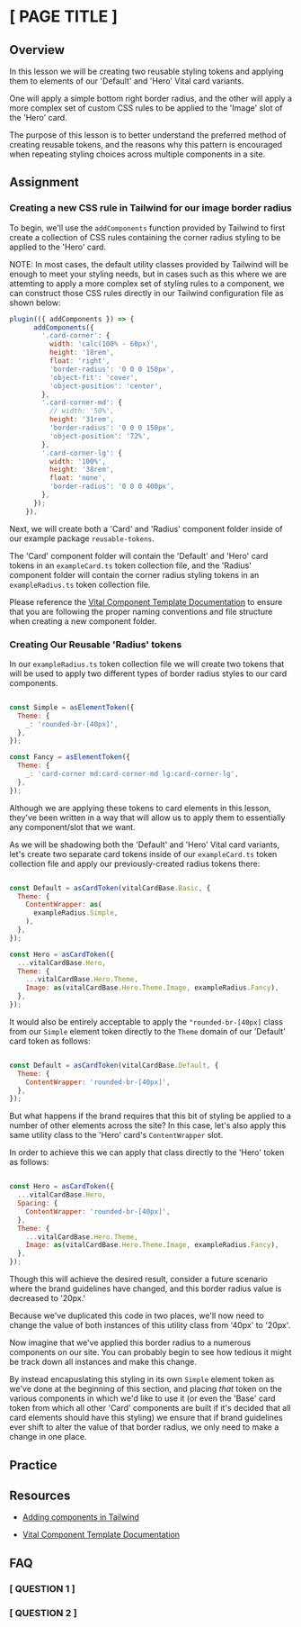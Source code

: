 # [ PAGE TITLE ]

<!-- OPENING NOTE & REMINDER TO THE DEVELOPERS:
 
    - The most important thing in these curriculum lessons is INFORMATION.
      - Do not worry about prettiness (e.g., formatting) or spelling/punctuation.
        The technical writer will take these and clean them up later.
    - Some tasks may not need to use all the sections listed below, and that is ok.
-->

<!-- INTRODUCTION
 
    Use this section to _introduce_ the topic/task.
    What this looks like may differ depending on the task.
 
    - Keep in mind that the next section is the "Overview," which will describe what you are doing,
      and why.
      So, this should set up the reader for what they'll read in the "Overview," and provide them
      with any necessary context.
    - For example, you could provide links to any resources necessary/beneficial to getting started.
    - Don't use an "Introduction" header — just roll into your intro.
-->

## Overview

<!-- Describe what you'll be doing in this task and why (if relevant). -->
In this lesson we will be creating two reusable styling tokens and applying them to elements of our 'Default' and 'Hero' Vital card variants.

One will apply a simple bottom right border radius, and the other will apply a more complex set of custom CSS rules to be applied to the 'Image' slot of the 'Hero' card.

The purpose of this lesson is to better understand the preferred method of creating reusable tokens, and the reasons why this pattern is encouraged when repeating styling choices across multiple components in a site.

## Assignment

<!--
    Explain, using Bodiless terminology, how a developer should accomplish this task.
 
    - Feel free to reference other documents or examples.
      - If there aren't existing examples showcasing what you want, then provide some.
      - If there isn't documentation discussing a particular topic or detail that is relevant to
        your task, you may need to write it and add it to the appropriate location in documentation.
        - Ultimately, this curriculum should just be an onboarding tool, and all the _actual_
          documentation should live outside of this curriculum and be in its appropriate place. This
          curriculum can then link to any of that relevant documentation.
-->

### Creating a new CSS rule in Tailwind for our image border radius

To begin, we'll use the `addComponents` function provided by Tailwind to first create a collection of CSS rules containing the corner radius styling to be applied to the 'Hero' card.

NOTE: In most cases, the default utility classes provided by Tailwind will be enough to meet your styling needs, but in cases such as this where we are attemting to apply a more complex set of styling rules to a component, we can construct those CSS rules directly in our Tailwind configuration file as shown below:

```js
plugin(({ addComponents }) => {
      addComponents({
        '.card-corner': {
          width: 'calc(100% - 60px)',
          height: '18rem',
          float: 'right',
          'border-radius': '0 0 0 150px',
          'object-fit': 'cover',
          'object-position': 'center',
        },
        '.card-corner-md': {
          // width: '50%',
          height: '31rem',
          'border-radius': '0 0 0 150px',
          'object-position': '72%',
        },
        '.card-corner-lg': {
          width: '100%',
          height: '38rem',
          float: 'none',
          'border-radius': '0 0 0 400px',
        },
      });
    }),
```

Next, we will create both a 'Card' and 'Radius' component folder inside of our example package `reusable-tokens`.

The 'Card' component folder will contain the 'Default' and 'Hero' card tokens in an `exampleCard.ts` token collection file, and the 'Radius' component folder will contain the corner radius styling tokens in an `exampleRadius.ts` token collection file.

Please reference the [Vital Component Template Documentation](https://johnsonandjohnson.github.io/Bodiless-JS/#/VitalDesignSystem/Components/VitalElements/ComponentTemplate) to ensure that you are following the proper naming conventions and file structure when creating a new component folder.

### Creating Our Reusable 'Radius' tokens

In our `exampleRadius.ts` token collection file we will create two tokens that will be used to apply two different types of border radius styles to our card components.

```js

const Simple = asElementToken({
  Theme: {
    _: 'rounded-br-[40px]',
  },
});

const Fancy = asElementToken({
  Theme: {
    _: 'card-corner md:card-corner-md lg:card-corner-lg',
  },
});

```

Although we are applying these tokens to card elements in this lesson, they've been written in a way that will allow us to apply them to essentially any component/slot that we want.

As we will be shadowing both the 'Default' and 'Hero' Vital card variants, let's create two separate card tokens inside of our `exampleCard.ts` token collection file and apply our previously-created radius tokens there:

```js

const Default = asCardToken(vitalCardBase.Basic, {
  Theme: {
    ContentWrapper: as(
      exampleRadius.Simple,
    ),
  },
});

const Hero = asCardToken({
  ...vitalCardBase.Hero,
  Theme: {
    ...vitalCardBase.Hero.Theme,
    Image: as(vitalCardBase.Hero.Theme.Image, exampleRadius.Fancy),
  },
});

```

It would also be entirely acceptable to apply the `"rounded-br-[40px]` class from our `Simple` element token directly to the `Theme` domain of our 'Default' card token as follows:

```js

const Default = asCardToken(vitalCardBase.Default, {
  Theme: {
    ContentWrapper: 'rounded-br-[40px]',
  },
});

```

But what happens if the brand requires that this bit of styling be applied to a number of other elements across the site? In this case, let's also apply this same utility class to the 'Hero' card's `ContentWrapper` slot.

In order to achieve this we can apply that class directly to the 'Hero' token as follows:

```js

const Hero = asCardToken({
  ...vitalCardBase.Hero,
  Spacing: {
    ContentWrapper: 'rounded-br-[40px]',
  },
  Theme: {
    ...vitalCardBase.Hero.Theme,
    Image: as(vitalCardBase.Hero.Theme.Image, exampleRadius.Fancy),
  },
});

```

Though this will achieve the desired result, consider a future scenario where the brand guidelines have changed, and this border radius value is decreased to '20px.'

Because we've duplicated this code in two places, we'll now need to change the value of both instances of this utility class from '40px' to '20px'.

Now imagine that we've applied this border radius to a numerous components on our site. You can probably begin to see how tedious it might be track down all instances and make this change.

By instead encapuslating this styling in its own `Simple` element token as we've done at the beginning of this section, and placing _that_ token on the various components in which we'd like to use it (or even the 'Base' card token from which all other 'Card' components are built if it's decided that all card elements should have this styling) we ensure that if brand guidelines ever shift to alter the value of that border radius, we only need to make a change in one place.

## Practice

<!--
    Come up with a new task for the reader to perform that is similar in nature to the lesson they
    just completed, allowing them to practice what they've learned.
-->

## Resources

<!--
    Link to any resources you found/used to help you accomplish this task.
 
    - Link to pages/sections within the Bodiless documentation or the API docs.
 
    TIP: When searching for resources in the Bodiless documentation, don't rely on the Docsify
         search; instead, use the search in VS Code.
-->
* [Adding components in Tailwind](https://tailwindcss.com/docs/plugins#adding-components)

* [Vital Component Template Documentation](https://johnsonandjohnson.github.io/Bodiless-JS/#/VitalDesignSystem/Components/VitalElements/ComponentTemplate)

## FAQ

<!--
    If you remember any of the questions you had when completing this task — or can think of any
    questions a new developer may have — document the Questions and Answers here.
-->

### [ QUESTION 1 ]

<!-- Answer to QUESTION 1 -->

### [ QUESTION 2 ]

<!-- Answer to QUESTION 2 -->